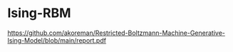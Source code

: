 # Ising-RBM

https://github.com/akoreman/Restricted-Boltzmann-Machine-Generative-Ising-Model/blob/main/report.pdf
